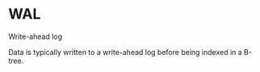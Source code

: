# WAL

Write-ahead log

Data is typically written to a write-ahead log before being indexed in a B-tree.
